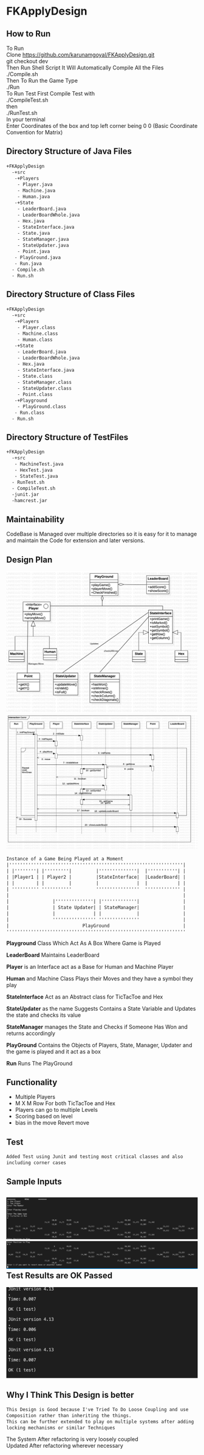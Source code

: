 # FKApplyDesign

How to Run
------
To Run <br>
Clone https://github.com/karunamgoyal/FKApplyDesign.git <br>
git checkout dev <br>
Then Run Shell Script It Will Automatically Compile All the Files <br>
./Compile.sh <br>
Then To Run the Game Type <br>
./Run <br>
To Run Test First Compile Test with <br>
./CompileTest.sh <br>
then <br>
./RunTest.sh<br>
In your terminal <br>
Enter Coordinates of the box and top left corner being 0 0 (Basic Coordinate Convention for Matrix)

Directory Structure of Java Files<br>
--------------------------------------
````
+FKApplyDesign
  -+src
   -+Players
    - Player.java
    - Machine.java
    - Human.java
   -+State
    - LeaderBoard.java
    - LeaderBoardWhole.java
    - Hex.java
    - StateInterface.java
    - State.java
    - StateManager.java
    - StateUpdater.java
    - Point.java
   - PlayGround.java
   - Run.java
  - Compile.sh
  - Run.sh
````
Directory Structure of Class Files
-------------------------------------
````
+FKApplyDesign
  -+src
   -+Players
    - Player.class
    - Machine.class
    - Human.class
   -+State
    - LeaderBoard.java
    - LeaderBoardWhole.java
    - Hex.java
    - StateInterface.java 
    - State.class
    - StateManager.class
    - StateUpdater.class
    - Point.class
   -+Playground
    - PlayGround.class
   - Run.class
  - Run.sh
````
Directory Structure of TestFiles
-------------------------------------
````
+FKApplyDesign
  -+src
   - MachineTest.java
   - HexTest.java
   - StateTest.java
  - RunTest.sh
  - CompileTest.sh
  -junit.jar
  -hamcrest.jar
````
Maintainability 
--------
CodeBase is Managed over multiple directories so it is easy for it to manage and maintain the Code for extension and later versions.

Design Plan 
----------------------------------
![Class Diagram Rough Idea](https://raw.githubusercontent.com/karunamgoyal/DoGit/master/GameClass1.jpg)
![Sequesnce Diagram Overview](https://raw.githubusercontent.com/karunamgoyal/DoGit/master/Game.jpg)

````
Instance of a Game Being Played at a Moment 
|''''''''''''''''''''''''''''''''''''''''''''''''''''''''''''''''|
| |''''''''| |'''''''''|         |''''''''''''''|  |'''''''''''| |
| |Player1 | | Player2 |         |StateInterface|  |LeaderBoard| |
| |        | |         |         |              |  |           | |
| '''''''''' '''''''''''         ''''''''''''''''  ''''''''''''' |
|                                                                |
|                |''''''''''''''| |'''''''''''''|                |
|                | State Updater| | StateManager|                |
|                |              | |             |                |
|                '''''''''''''''' '''''''''''''''                |
|                           PlayGround                           |
''''''''''''''''''''''''''''''''''''''''''''''''''''''''''''''''''
````


**Playground** Class Which Act As A Box Where Game is Played<br>

**LeaderBoard** Maintains LeaderBoard<br>

**Player** is an Interface act as a Base for Human and Machine Player<br>

**Human** and Machine Class Plays their Moves and they have a symbol they play<br>

**StateInterface** Act as an Abstract class for TicTacToe and Hex<br>

**StateUpdater** as the name Suggests Contains a State Variable and Updates the state and checks its value<br>

**StateManager** manages the State and Checks if Someone Has Won and returns accordingly<br>

**PlayGround** Contains the Objects of Players, State, Manager, Updater and the game is played and it act as a box<br>

**Run** Runs The PlayGround

Functionality 
-----------------
* Multiple Players
* M X M Row For both TicTacToe and Hex
* Players can go to multiple Levels
* Scoring based on level
* bias in the move Revert move

Test
----------
````
Added Test using Junit and testing most critical classes and also including corner cases 
````
Sample Inputs
---------
![Sample1](https://raw.githubusercontent.com/karunamgoyal/DoGit/master/Screenshot%202020-02-03%20at%203.46.08%20AM.png)
![Sample2](https://raw.githubusercontent.com/karunamgoyal/DoGit/master/Screenshot%202020-02-03%20at%203.46.40%20AM.png)
Test Results are OK Passed 
-------
![Test](https://raw.githubusercontent.com/karunamgoyal/DoGit/master/Screenshot%202020-02-03%20at%203.50.40%20AM.png)

Why I Think This Design is better
-----
````
This Design is Good because I've Tried To Do Loose Coupling and use Composition rather than inheriting the things.
This can be further extended to play on multiple systems after adding locking mechanisms or similar Techniques
````
The System After refactoring is very loosely coupled<bR>
Updated After refactoring wherever necessary
